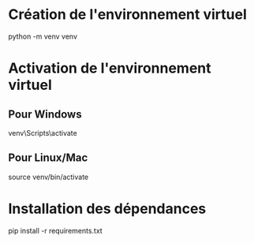 # Création de l'environnement virtuel
python -m venv venv

# Activation de l'environnement virtuel
## Pour Windows
venv\Scripts\activate
## Pour Linux/Mac
source venv/bin/activate

# Installation des dépendances
pip install -r requirements.txt